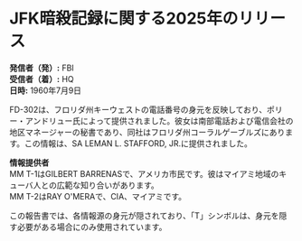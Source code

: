# JFK暗殺記録に関する2025年のリリース

**発信者（発）:** FBI  
**受信者（着）:** HQ  
**日時:** 1960年7月9日  

FD-302は、フロリダ州キーウェストの電話番号の身元を反映しており、ポリー・アンドリュー氏によって提供されました。彼女は南部電話および電信会社の地区マネージャーの秘書であり、同社はフロリダ州コーラルゲーブルズにあります。この情報は、SA LEMAN L. STAFFORD, JR.に提供されました。

**情報提供者**  
MM T-1はGILBERT BARRENASで、アメリカ市民です。彼はマイアミ地域のキューバ人との広範な知り合いがあります。  
MM T-2はRAY O'MERAで、CIA、マイアミです。  

この報告書では、各情報源の身元が隠されており、「T」シンボルは、身元を隠す必要がある場合にのみ使用されています。